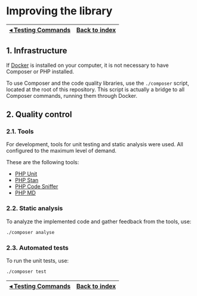 # Improving the library

[◂ Testing Commands](08-testing-commands.md) | [Back to index](index.md)
-- | --

## 1. Infrastructure

If [Docker](https://www.docker.com/) is installed on your computer, it is not necessary to have Composer or PHP installed.

To use Composer and the code quality libraries, use the `./composer` script, located at the root of this repository. This script is actually a bridge to all Composer commands, running them through Docker.

## 2. Quality control

### 2.1. Tools

For development, tools for unit testing and static analysis were used. All configured to the maximum level of demand.

These are the following tools:

- [PHP Unit](https://phpunit.de)
- [PHP Stan](https://phpstan.org)
- [PHP Code Sniffer](https://github.com/squizlabs/PHP_CodeSniffer)
- [PHP MD](https://phpmd.org)

### 2.2. Static analysis

To analyze the implemented code and gather feedback from the tools, use:

```bash
./composer analyse
```

### 2.3. Automated tests

To run the unit tests, use:

```bash
./composer test
```

[◂ Testing Commands](08-testing-commands.md) | [Back to index](index.md)
-- | --